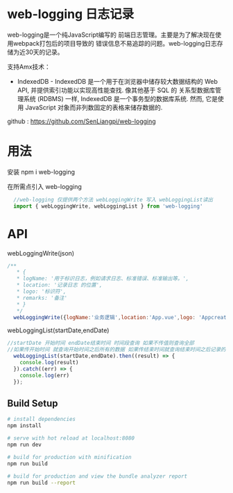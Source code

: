 <!--
 * @Author: PiPi
 * @Email: pisenliang@gmail.com
 * @Github: https://github.com/SenLiangpi
 * @Website: https://senliangpi.github.io/blog/#/
 * @Date: 2020-05-20 09:46:48
 * @LastEditors: PiPi
 * @LastEditTime: 2020-07-10 17:30:10
--> 
# web-logging 日志记录
web-logging是一个纯JavaScript编写的 前端日志管理。主要是为了解决现在使用webpack打包后的项目导致的 错误信息不易追踪的问题。web-logging日志存储为近30天的记录。

支持Amx技术：
* IndexedDB - IndexedDB 是一个用于在浏览器中储存较大数据结构的 Web API, 并提供索引功能以实现高性能查找. 像其他基于 SQL 的 关系型数据库管理系统 (RDBMS) 一样, IndexedDB 是一个事务型的数据库系统. 然而, 它是使用 JavaScript 对象而非列数固定的表格来储存数据的.

github : https://github.com/SenLiangpi/web-logging

# 用法
安装 npm i web-logging

在所需点引入 web-logging
```javascript
  //web-logging 仅提供两个方法 webLoggingWrite 写入 webLoggingList读出
  import { webLoggingWrite, webLoggingList } from 'web-logging'
```
# API
webLoggingWrite(json)
```javascript
/**
   * { 
   * logName: '用于标识日志，例如请求日志、标准错误、标准输出等。',
   * location: '记录日志 的位置',
   * logo: '标识符',
   * remarks: '备注'
   * }
   */
  webLoggingWrite({logName:'业务逻辑',location:'App.vue',logo: 'Appcreated',remarks: '外部引入方法'})
```
webLoggingList(startDate,endDate)
```javascript
//startDate 开始时间 endDate结束时间 时间段查询 如果不传值则查询全部
//如果传开始时间 就查询开始时间之后所有的数据 如果传结束时间就查询结束时间之后记录的所有数据 已对应设备的时间为准
  webLoggingList(startDate,endDate).then((result) => {
    console.log(result)
  }).catch((err) => {
    console.log(err)
  });
```

## Build Setup

``` bash
# install dependencies
npm install

# serve with hot reload at localhost:8080
npm run dev

# build for production with minification
npm run build

# build for production and view the bundle analyzer report
npm run build --report
```
